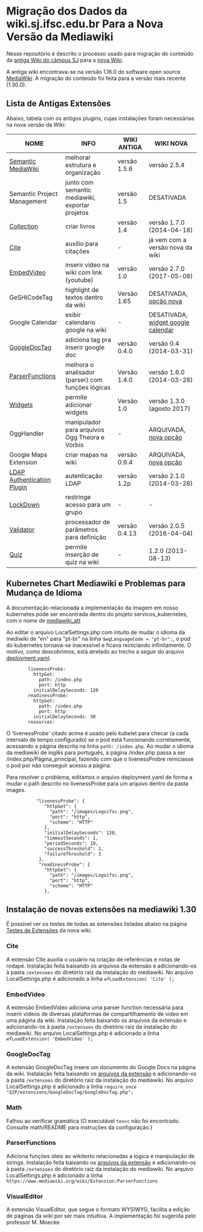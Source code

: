 
# Migração dos Dados da wiki.sj.ifsc.edu.br Para a Nova Versão da Mediawiki

Nesse repositório é descrito o processo usado para migração do conteúdo da [antiga Wiki do câmpus SJ](https://wiki.sj.ifsc.edu.br/wiki/index.php/P%C3%A1gina_principal) para a [ nova Wiki](https://cicd.sj.ifsc.edu.br/index.php/P%C3%A1gina_principal). 



A antiga wiki encontrava-se na versão 1.16.0 do software open source [MediaWiki](https://www.mediawiki.org/wiki/MediaWiki).
A migração do conteúdo foi feita para a versão mais recente (1.30.0).



## Lista de Antigas Extensões

Abaixo, tabela com os antigos plugins, cujas instalações foram necessárias na nova versão da Wiki:

| NOME                        | INFO                                              | WIKI ANTIGA   | WIKI NOVA                          |
|-----------------------------|---------------------------------------------------|---------------|------------------------------------|
| [Semantic MediaWiki](https://www.semantic-mediawiki.org/wiki/Help:User_manual)          | melhorar estrutura e organização                                      | versão 1.5.6  | versão 2.5.4                       |
| Semantic Project Management | junto com semantic mediawiki, exportar projetos   | versão 1.5    | DESATIVADA                         |
| [Collection](https://www.mediawiki.org/wiki/Extension:Collection)                  | criar livros                                      | versão 1.4    | versão 1.7.0 (2014-04-18)          |
| [Cite](https://www.mediawiki.org/wiki/Extension:Cite)                        | auxílio para citações                             |       -       | já vem com a versão nova  da wiki   |
| [EmbedVideo](https://www.mediawiki.org/wiki/Extension:EmbedVideo)                  | inserir vídeo na wiki com link (youtube)          | versão 1.0    | versão 2.7.0 (2017-05-08)          |
| GeSHiCodeTag                | highlight de textos dentro da wiki                | Versão 1.65   | DESATIVADA, [opção nova](https://www.mediawiki.org/wiki/Extension:SyntaxHighlight)  |
| Google Calendar             | exibir calendario google na wiki                  |       -       | DESATIVADA, [widget google calendar](https://www.mediawikiwidgets.org/Google_Calendar) |
| [GoogleDocTag](https://www.mediawiki.org/wiki/Extension:GoogleDocTag)                | adiciona tag pra inserir google doc               | versão 0.4.0  | versão 0.4 (2014-03-31)            |
| [ParserFunctions](https://www.mediawiki.org/wiki/Extension:ParserFunctions)             | melhora o analisador (parser) com funções lógicas | Versão 1.4.0  | versão 1.6.0 (2014-03-28)          |
| [Widgets](https://www.mediawiki.org/wiki/Extension:Widgets)                     | permite adicionar widgets                         | Versão 1.0    | versão 1.3.0 (agosto 2017)         |
| OggHandler                  | manipulador para arquivos Ogg Theora e Vorbis     |       -       | ARQUIVADA, [nova opção](https://www.mediawiki.org/wiki/Extension:TimedMediaHandler)              |
| Google Maps Extension       | criar mapas na wiki                               | versão 0.9.4  | ARQUIVADA, [nova opção](https://www.mediawiki.org/wiki/Extension:Maps)              |
| [LDAP Authentication Plugin](https://www.mediawiki.org/wiki/Extension:LDAP_Authentication)  | autenticação LDAP                                 | versão 1.2p   | versão 2.1.0 (2014-03-28)          |
| [LockDown](https://www.mediawiki.org/wiki/Extension:Lockdown)                    | restringe acesso para um grupo                    |       -       |                  -                 |
| [Validator](https://www.mediawiki.org/wiki/Extension:Validator)                   | processador de parâmetros para definição          | versão 0.4.13 | versão 2.0.5 (2016-04-04)          |
| [Quiz](https://www.mediawiki.org/wiki/Extension:Quiz)  | permite inserção de quiz na wiki                                 | -   | 1.2.0 (2013-08-13)          |


## Kubernetes Chart Mediawiki e Problemas para Mudança de Idioma

A documentação relacionada a implementação da imagem em nosso kubernetes pode ser encontrada dentro do projeto servicos_kubernetes, com o nome de [mediawiki_att](https://github.com/ctic-sje-ifsc/servicos_kubernetes/tree/master/srv/mediawiki_att)

Ao editar o arquivo LocalSettings.php com intuito de mudar o idioma da mediwiki de "en" para "pt-br" na linha `$wgLanguageCode = "pt-br";`, o pod do kubernetes tornava-se inacessível e ficava reiniciando infinitamente. O motivo, como descobrimos, está atrelado ao trecho a seguir do arquivo [deployment.yaml](https://github.com/kubernetes/charts/blob/master/stable/mediawiki/templates/deployment.yaml):

``` 
        livenessProbe:
          httpGet:
            path: /index.php
            port: http
          initialDelaySeconds: 120
        readinessProbe:
          httpGet:
            path: /index.php
            port: http
          initialDelaySeconds: 30
        resources:

```

O 'livenessProbe' citado acima é usado pelo kubelet para checar (a cada intervalo de tempo configurado) se o pod está funcionando corretamente, acessando a página descrita na linha `path: /index.php`. Ao mudar o idioma da mediawiki de inglês para português, a página /index.php passa a ser /index.php/Página_principal, fazendo com que o livenessProbre reiniciasse o pod por não conseguir acesso a página.

Para resolver o problema, editamos o arquivo deployment.yaml de forma a mudar o path descrito no livenessProbe para um arquivo dentro da pasta images. 

```
           "livenessProbe": {
              "httpGet": {
                "path": "/images/Logoifsc.png",
                "port": "http",
                "scheme": "HTTP"
              },
              "initialDelaySeconds": 120,
              "timeoutSeconds": 1,
              "periodSeconds": 10,
              "successThreshold": 1,
              "failureThreshold": 3
            },
            "readinessProbe": {
              "httpGet": {
                "path": "/images/Logoifsc.png",
                "port": "http",
                "scheme": "HTTP"
              },
```

## Instalação de novas extensões na mediawiki 1.30

É possível ver os testes de todas as extensões listadas abaixo na página [Testes de Extensões](https://cicd.sj.ifsc.edu.br/index.php/Testes_de_Extens%C3%B5es) da nova wiki.

### Cite

A extensão Cite auxilia o usuário na criação de referências e notas de rodapé.
Instalação feita baixando os arquivos da extensão e adicionando-os à pasta `/extensoes` do diretório raiz da instalação do mediawiki. No arquivo LocalSettings.php é adicionado a linha `wfLoadExtension( 'Cite' );`

### EmbedVideo

A extensão EmbedVideo adiciona uma parser function necessária para inserir vídeos de diversas plataformas de compartilhamento de vídeo em uma página da wiki.
Instalação feita baixando os arquivos da extensão e adicionando-os à pasta `/extensoes` do diretório raiz da instalação do mediawiki. No arquivo LocalSettings.php é adicionado a linha `wfLoadExtension( 'EmbedVideo' );`

### GoogleDocTag

A extensão GoogleDocTag insere um documento do Google Docs na página da wiki.
Instalação feita baixando os [arquivos da extensão](https://www.mediawiki.org/wiki/Extension:GoogleDocTag) e adicionando-os à pasta `/extensoes` do diretório raiz da instalação do mediawiki. No arquivo LocalSettings.php é adicionado a linha `require_once "$IP/extensions/GoogleDocTag/GoogleDocTag.php";`

### Math

Falhou ao verificar gramática (O executável <code>texvc</code> não foi encontrado. Consulte math/README para instruções da configuração.)

### ParserFunctions

Adiciona funções úteis ao wikitexto relacionadas a logica e manipulação de strings.
Instalação feita baixando os [arquivos da extensão](https://www.mediawiki.org/wiki/Extension:ParserFunctions) e adicionando-os à pasta `/extensoes` do diretório raiz da instalação do mediawiki. No arquivo LocalSettings.php é adicionado a linha `https://www.mediawiki.org/wiki/Extension:ParserFunctions`

### VisualEditor
A extensão VisualEditor, que segue o formato WYSIWYG, facilita a edição de páginas da wiki por ser mais intuitiva. A implementação foi sugerida pelo professor M. Moecke 

